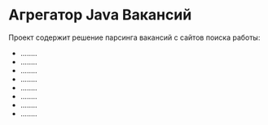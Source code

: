 # Агрегатор Java Вакансий
Проект содержит решение парсинга вакансий с сайтов поиска работы:
- ........
- ........
- ........
- ........
- ........
- ........
- ........
- ........